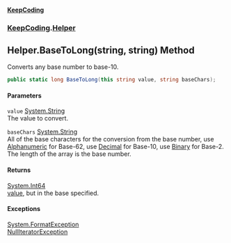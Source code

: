 #### [KeepCoding](index.md 'index')
### [KeepCoding](KeepCoding.md 'KeepCoding').[Helper](Helper.md 'KeepCoding.Helper')
## Helper.BaseToLong(string, string) Method
Converts any base number to base-10.  
```csharp
public static long BaseToLong(this string value, string baseChars);
```
#### Parameters
<a name='KeepCoding.Helper.BaseToLong(string.string).value'></a>
`value` [System.String](https://docs.microsoft.com/en-us/dotnet/api/System.String 'System.String')  
The value to convert.
  
<a name='KeepCoding.Helper.BaseToLong(string.string).baseChars'></a>
`baseChars` [System.String](https://docs.microsoft.com/en-us/dotnet/api/System.String 'System.String')  
All of the base characters for the conversion from the base number, use [Alphanumeric](Helper.Alphanumeric.md 'KeepCoding.Helper.Alphanumeric') for Base-62, use [Decimal](Helper.Decimal.md 'KeepCoding.Helper.Decimal') for Base-10, use [Binary](Helper.Binary.md 'KeepCoding.Helper.Binary') for Base-2. The length of the array is the base number.
  
#### Returns
[System.Int64](https://docs.microsoft.com/en-us/dotnet/api/System.Int64 'System.Int64')  
[value](Helper.BaseToLong.BjHoA+clUL8MjdPlxp6dyw.md#KeepCoding.Helper.BaseToLong(string.string).value 'KeepCoding.Helper.BaseToLong(string, string).value'), but in the base specified.
#### Exceptions
[System.FormatException](https://docs.microsoft.com/en-us/dotnet/api/System.FormatException 'System.FormatException')  
[NullIteratorException](NullIteratorException.md 'KeepCoding.Internal.NullIteratorException')  

